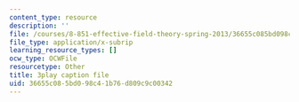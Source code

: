 ```yaml
---
content_type: resource
description: ''
file: /courses/8-851-effective-field-theory-spring-2013/36655c085bd098c41b76d809c9c00342_zd9aU90WzV8.srt
file_type: application/x-subrip
learning_resource_types: []
ocw_type: OCWFile
resourcetype: Other
title: 3play caption file
uid: 36655c08-5bd0-98c4-1b76-d809c9c00342
---
```

